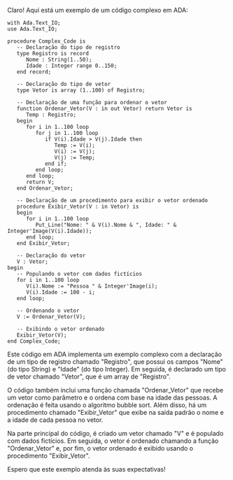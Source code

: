 Claro! Aqui está um exemplo de um código complexo em ADA:

```
with Ada.Text_IO;
use Ada.Text_IO;

procedure Complex_Code is
   -- Declaração do tipo de registro
   type Registro is record
      Nome : String(1..50);
      Idade : Integer range 0..150;
   end record;
   
   -- Declaração do tipo de vetor
   type Vetor is array (1..100) of Registro;
   
   -- Declaração de uma função para ordenar o vetor
   function Ordenar_Vetor(V : in out Vetor) return Vetor is
      Temp : Registro;
   begin
      for i in 1..100 loop
         for j in 1..100 loop
            if V(i).Idade > V(j).Idade then
               Temp := V(i);
               V(i) := V(j);
               V(j) := Temp;
            end if;
         end loop;
      end loop;
      return V;
   end Ordenar_Vetor;
   
   -- Declaração de um procedimento para exibir o vetor ordenado
   procedure Exibir_Vetor(V : in Vetor) is
   begin
      for i in 1..100 loop
         Put_Line("Nome: " & V(i).Nome & ", Idade: " & Integer'Image(V(i).Idade));
      end loop;
   end Exibir_Vetor;
   
   -- Declaração do vetor
   V : Vetor;
begin
   -- Populando o vetor com dados fictícios
   for i in 1..100 loop
      V(i).Nome := "Pessoa " & Integer'Image(i);
      V(i).Idade := 100 - i;
   end loop;
   
   -- Ordenando o vetor
   V := Ordenar_Vetor(V);
   
   -- Exibindo o vetor ordenado
   Exibir_Vetor(V);
end Complex_Code;
```

Este código em ADA implementa um exemplo complexo com a declaração de um tipo de registro chamado "Registro", que possui os campos "Nome" (do tipo String) e "Idade" (do tipo Integer). Em seguida, é declarado um tipo de vetor chamado "Vetor", que é um array de "Registro".

O código também inclui uma função chamada "Ordenar_Vetor" que recebe um vetor como parâmetro e o ordena com base na idade das pessoas. A ordenação é feita usando o algoritmo bubble sort. Além disso, há um procedimento chamado "Exibir_Vetor" que exibe na saída padrão o nome e a idade de cada pessoa no vetor.

Na parte principal do código, é criado um vetor chamado "V" e é populado com dados fictícios. Em seguida, o vetor é ordenado chamando a função "Ordenar_Vetor" e, por fim, o vetor ordenado é exibido usando o procedimento "Exibir_Vetor".

Espero que este exemplo atenda às suas expectativas!